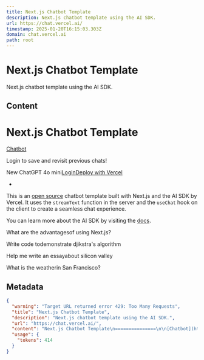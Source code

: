 ```yaml
---
title: Next.js Chatbot Template
description: Next.js chatbot template using the AI SDK.
url: https://chat.vercel.ai/
timestamp: 2025-01-20T16:15:03.303Z
domain: chat.vercel.ai
path: root
---
```


# Next.js Chatbot Template


Next.js chatbot template using the AI SDK.


## Content

Next.js Chatbot Template
===============

[Chatbot](https://chat.vercel.ai/)

Login to save and revisit previous chats!

New ChatGPT 4o mini[Login](https://chat.vercel.ai/login)[Deploy with Vercel](https://vercel.com/new/clone?repository-url=https%3A%2F%2Fgithub.com%2Fvercel%2Fai-chatbot&env=AUTH_SECRET,OPENAI_API_KEY&envDescription=Learn%20more%20about%20how%20to%20get%20the%20API%20Keys%20for%20the%20application&envLink=https%3A%2F%2Fgithub.com%2Fvercel%2Fai-chatbot%2Fblob%2Fmain%2F.env.example&demo-title=AI%20Chatbot&demo-description=An%20Open-Source%20AI%20Chatbot%20Template%20Built%20With%20Next.js%20and%20the%20AI%20SDK%20by%20Vercel.&demo-url=https%3A%2F%2Fchat.vercel.ai&stores=%5B%7B%22type%22:%22postgres%22%7D,%7B%22type%22:%22blob%22%7D%5D)

+

This is an [open source](https://github.com/vercel/ai-chatbot) chatbot template built with Next.js and the AI SDK by Vercel. It uses the `streamText` function in the server and the `useChat` hook on the client to create a seamless chat experience.

You can learn more about the AI SDK by visiting the [docs](https://sdk.vercel.ai/docs).

What are the advantagesof using Next.js?

Write code todemonstrate djikstra's algorithm

Help me write an essayabout silicon valley

What is the weatherin San Francisco?

## Metadata

```json
{
  "warning": "Target URL returned error 429: Too Many Requests",
  "title": "Next.js Chatbot Template",
  "description": "Next.js chatbot template using the AI SDK.",
  "url": "https://chat.vercel.ai/",
  "content": "Next.js Chatbot Template\n===============\n\n[Chatbot](https://chat.vercel.ai/)\n\nLogin to save and revisit previous chats!\n\nNew ChatGPT 4o mini[Login](https://chat.vercel.ai/login)[Deploy with Vercel](https://vercel.com/new/clone?repository-url=https%3A%2F%2Fgithub.com%2Fvercel%2Fai-chatbot&env=AUTH_SECRET,OPENAI_API_KEY&envDescription=Learn%20more%20about%20how%20to%20get%20the%20API%20Keys%20for%20the%20application&envLink=https%3A%2F%2Fgithub.com%2Fvercel%2Fai-chatbot%2Fblob%2Fmain%2F.env.example&demo-title=AI%20Chatbot&demo-description=An%20Open-Source%20AI%20Chatbot%20Template%20Built%20With%20Next.js%20and%20the%20AI%20SDK%20by%20Vercel.&demo-url=https%3A%2F%2Fchat.vercel.ai&stores=%5B%7B%22type%22:%22postgres%22%7D,%7B%22type%22:%22blob%22%7D%5D)\n\n+\n\nThis is an [open source](https://github.com/vercel/ai-chatbot) chatbot template built with Next.js and the AI SDK by Vercel. It uses the `streamText` function in the server and the `useChat` hook on the client to create a seamless chat experience.\n\nYou can learn more about the AI SDK by visiting the [docs](https://sdk.vercel.ai/docs).\n\nWhat are the advantagesof using Next.js?\n\nWrite code todemonstrate djikstra's algorithm\n\nHelp me write an essayabout silicon valley\n\nWhat is the weatherin San Francisco?",
  "usage": {
    "tokens": 414
  }
}
```
